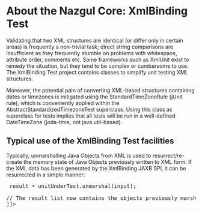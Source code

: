 # About the Nazgul Core: XmlBinding Test

Validating that two XML structures are identical (or differ only in certain areas) is frequently
a non-trivial task; direct string comparisons are insufficient as they frequently stumble on problems
with whitespace, attribute order, comments etc. Some frameworks such as XmlUnit exist to remedy the
situation, but they tend to be complex or cumbersome to use. The XmlBinding Test project contains
classes to simplify unit testing XML structures.

Moreover, the potential pain of converting XML-based structures containing dates or timezones
is mitigated using the StandardTimeZoneRule (jUnit rule), which is conveniently applied within the
AbstractStandardizedTimezoneTest superclass. Using this class as superclass for tests implies that
all tests will be run in a well-defined DateTimeZone (joda-time, not java.util-based).

## Typical use of the XmlBinding Test facilities

Typically, unmarshalling Java Objects from XML is used to resurrect/re-create the memory state
of Java Objects previously written to XML form. If the XML data has been generated by the
XmlBinding JAXB SPI, it can be resurrected in a simple manner:

<pre class="brush: java" title="Example use of standard DateTimeZone in a test."><![CDATA[
// Create the xml binder
final JaxbXmlBinder binder = new JaxbXmlBinder();

// Unmarshal XML to resurrect the objects previously written
final Reader input = ... read XML data from a stream connected to a file/socket/whatever ...
final List<Object> result = unitUnderTest.unmarshal(input);

// The result list now contains the objects previously marshalled, as per above.
]]></pre>